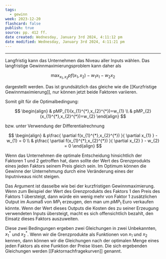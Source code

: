 ```yaml
---
tags:
  - gewinn
week: 2023-12-20
flashcard: false
publish: true
source: pp. 412 ff.
date created: Wednesday, January 3rd 2024, 4:11:12 pm
date modified: Wednesday, January 3rd 2024, 4:11:21 pm
---
```

***

Langfristig kann das Unternehmen das Niveau aller Inputs wählen. Das langfristige Gewinnmaximierungsproblem kann daher als

$$
\max_{x_{1},x_{2}} pf(x_{1},x_{2})-w_{1}x_{1}-w_{2}x_{2}
$$

dargestellt werden. Das ist grundsätzlich das gleiche wie die [[Kurzfristige Gewinnmaximierung]], nur können jetzt beide Faktoren variieren.

Somit gilt für die Optimalbedingung:

$$
\begin{align}
 & pMP_{1}(x_{1}^{*},x_{2}^{*})=w_{1} \\
 & pMP_{2}(x_{1}^{*},x_{2}^{*})=w_{2}
\end{align}
$$

bzw. unter Verwendung der Differentialrechnung

$$
\begin{align}
 & p\frac{ \partial f(x_{1}^{*},x_{2}^{*}) }{ \partial x_{1} } - w_{1} = 0 \\
 & p\frac{ \partial f(x_{1}^{*},x_{2}^{*}) }{ \partial x_{2} } - w_{2} = 0
\end{align}
$$

Wenn das Unternehmen die optimale Entscheidung hinsichtlich der Faktoren 1 und 2 getroffen hat, dann sollte der Wert des Grenzprodukts eines jeden Faktors seinem Preis gleich sein. Im Optimum können die Gewinne der Unternehmung durch eine Veränderung eines der Inputniveaus nicht steigen.

Das Argument ist dasselbe wie bei der kurzfristigen Gewinnmaximierung. Wenn zum Beispiel der Wert des Grenzprodukts des Faktors 1 den Preis des Faktors 1 übersteigt, dann würde ein wenig mehr von Faktor 1 zusätzlichen Output im Ausmaß von $M P_1$ erzeugen, den man um $p M P_1$ Euro verkaufen könnte. Wenn der Wert dieses Outputs die Kosten des zu seiner Erzeugung verwendeten Inputs übersteigt, macht es sich offensichtlich bezahlt, den Einsatz dieses Faktors auszuweiten.

Diese zwei Bedingungen ergeben zwei Gleichungen in zwei Unbekannten, ${} x_{1}^{*} {}$ und $x_{2}^{*}$. Wenn wir die Grenzprodukte als Funktionen von $x_1$ und $x_2$ kennen, dann können wir die Gleichungen nach der optimalen Menge eines jeden Faktors als eine Funktion der Preise lösen. Die sich ergebenden Gleichungen werden [[Faktornachfragekurven]] genannt.